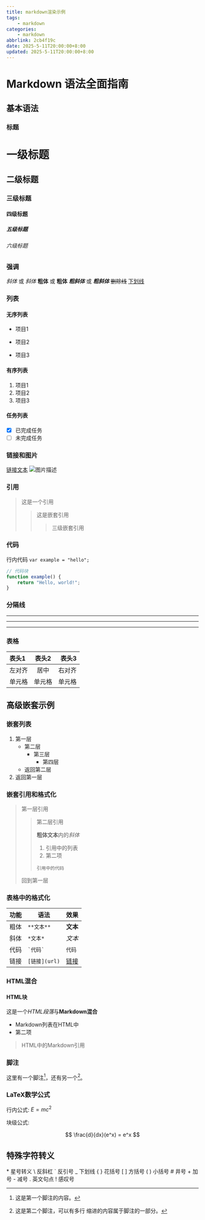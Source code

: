 ```yaml
---
title: markdown渲染示例
tags:
    - markdown
categories:
    - markdown
abbrlink: 2cb4f19c
date: 2025-5-11T20:00:00+8:00
updated: 2025-5-11T20:00:00+8:00
---
```

# Markdown 语法全面指南

## 基本语法

### 标题

# 一级标题
## 二级标题
### 三级标题
#### 四级标题
##### 五级标题
###### 六级标题

### 强调

*斜体* 或 _斜体_
**粗体** 或 __粗体__
***粗斜体*** 或 ___粗斜体___
~~删除线~~
<u>下划线</u>

### 列表

#### 无序列表
- 项目1
* 项目2
+ 项目3

#### 有序列表
1. 项目1
2. 项目2
3. 项目3

#### 任务列表
- [x] 已完成任务
- [ ] 未完成任务

### 链接和图片

[链接文本](http://example.com)
![图片描述](http://example.com/favicon.ico)

### 引用

> 这是一个引用
> > 这是嵌套引用
> > > 三级嵌套引用

### 代码

行内代码 `var example = "hello";`

```javascript
// 代码块
function example() {
    return "Hello, world!";
}
```

### 分隔线

---
***
___

### 表格

| 表头1 | 表头2 | 表头3 |
|:------|:-----:|------:|
| 左对齐 | 居中 | 右对齐 |
| 单元格 | 单元格 | 单元格 |

## 高级嵌套示例

### 嵌套列表

1. 第一层
     - 第二层
         - 第三层
             - 第四层
     - 返回第二层
2. 返回第一层

### 嵌套引用和格式化

> 第一层引用
> > 第二层引用
> > 
> > **粗体文本**内的*斜体*
> > 
> > 1. 引用中的列表
> > 2. 第二项
> > 
> > `引用中的代码`
> 
> 回到第一层

### 表格中的格式化

| 功能 | 语法 | 效果 |
|------|------|------|
| 粗体 | `**文本**` | **文本** |
| 斜体 | `*文本*` | *文本* |
| 代码 | `` `代码` `` | `代码` |
| 链接 | `[链接](url)` | [链接](url) |

### HTML混合

<div>
    <h4>HTML块</h4>
    <p>这是一个<em>HTML段落</em>与<strong>Markdown混合</strong></p>
    
- Markdown列表在HTML中
- 第二项
    
> HTML中的Markdown引用

</div>

### 脚注

这里有一个脚注[^1]，还有另一个[^2]。

[^1]: 这是第一个脚注的内容。
[^2]: 这是第二个脚注，可以有多行
        缩进的内容属于脚注的一部分。

### LaTeX数学公式

行内公式: $E=mc^2$

块级公式:

$$
\frac{d}{dx}(e^x) = e^x
$$

## 特殊字符转义

\* 星号转义
\\ 反斜杠
\` 反引号
\_ 下划线
\{ \} 花括号
\[ \] 方括号
\( \) 小括号
\# 井号
\+ 加号
\- 减号
\. 英文句点
\! 感叹号

